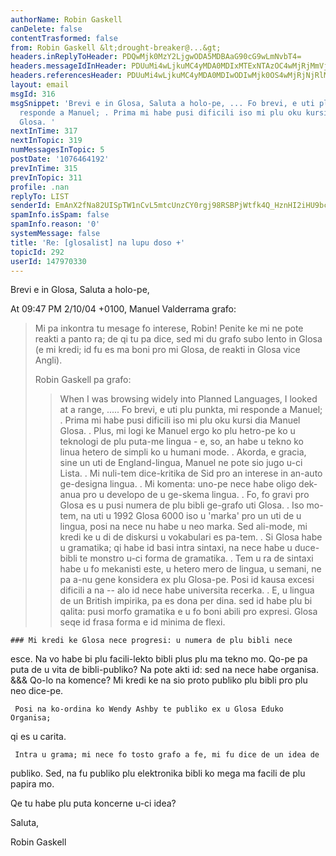 ```yaml
---
authorName: Robin Gaskell
canDelete: false
contentTrasformed: false
from: Robin Gaskell &lt;drought-breaker@...&gt;
headers.inReplyToHeader: PDQwMjk0MzY2LjgwODA5MDBAaG90cG9wLmNvbT4=
headers.messageIdInHeader: PDUuMi4wLjkuMC4yMDA0MDIxMTExNTAzOC4wMjRjMmVjMEBwYWNpZmljLm5ldC5hdT4=
headers.referencesHeader: PDUuMi4wLjkuMC4yMDA0MDIwODIwMjk0OS4wMjRjNjRlMEBwYWNpZmljLm5ldC5hdT4gPDUuMi4wLjkuMC4yMDA0MDIwODIwMjk0OS4wMjRjNjRlMEBwYWNpZmljLm5ldC5hdT4=
layout: email
msgId: 316
msgSnippet: 'Brevi e in Glosa, Saluta a holo-pe, ... Fo brevi, e uti plu punkta, mi
  responde a Manuel; . Prima mi habe pusi dificili iso mi plu oku kursi dia Manuel
  Glosa. '
nextInTime: 317
nextInTopic: 319
numMessagesInTopic: 5
postDate: '1076464192'
prevInTime: 315
prevInTopic: 311
profile: .nan
replyTo: LIST
senderId: EmAnX2fNa82UISpTW1nCvL5mtcUnzCY0rgj98RSBPjWtfk4Q_HznHI2iHU9bcnb5MT8Lp_Nqq1dcRdVswT48VIdcC7Ecp70U3j7qfMRFiqAy0Pqlqg
spamInfo.isSpam: false
spamInfo.reason: '0'
systemMessage: false
title: 'Re: [glosalist] na lupu doso +'
topicId: 292
userId: 147970330
---
```


Brevi e in Glosa, Saluta a holo-pe,

At 09:47 PM 2/10/04 +0100, Manuel Valderrama grafo:
>Mi pa inkontra tu mesage fo interese, Robin! Penite ke mi ne pote reakti
>a panto ra; de qi tu pa dice, sed mi du grafo subo lento in Glosa (e mi
>kredi; id fu es ma boni pro mi Glosa, de reakti in Glosa vice Angli).
>
>Robin Gaskell pa grafo:
>
> >
> >   When I was browsing widely into Planned Languages, I looked at a range,
   >   .....
   Fo brevi, e uti plu punkta, mi responde a Manuel;
   . Prima mi habe pusi dificili iso mi plu oku kursi dia Manuel Glosa.
   . Plus, mi logi ke Manuel ergo ko plu hetro-pe ko u teknologi de plu 
puta-me lingua - e, so, an habe u tekno ko linua hetero de simpli ko u 
humani mode.
   . Akorda, e gracia, sine un uti de England-lingua, Manuel ne pote sio 
jugo u-ci Lista.
   . Mi nuli-tem dice-kritika de Sid pro an interese in an-auto ge-designa 
lingua.
   . Mi komenta: uno-pe nece habe oligo dek-anua pro u developo de u 
ge-skema lingua.
   . Fo, fo gravi pro Glosa es u pusi numera de plu bibli ge-grafo uti Glosa.
   . Iso mo-tem, na uti u 1992 Glosa 6000 iso u 'marka' pro un uti de u 
lingua, posi na nece nu habe u neo marka.  Sed ali-mode, mi kredi ke u di 
de diskursi u vokabulari es pa-tem.
   . Si Glosa habe u gramatika; qi habe id basi intra sintaxi, na nece habe 
u duce-bibli te monstro u-ci forma de gramatika.
   . Tem u ra de sintaxi habe u fo mekanisti este, u hetero mero de lingua, 
u semani, ne pa a-nu gene konsidera ex plu Glosa-pe.  Posi id kausa excesi 
dificili a na -- alo id nece habe universita recerka.
   . E, u lingua de un British impirika, pa es dona per dina. sed id habe 
plu bi qalita: pusi morfo gramatika e u fo boni abili pro expresi.  Glosa 
seqe id frasa forma e id minima de flexi.

    ### Mi kredi ke Glosa nece progresi: u numera de plu bibli nece 
esce.  Na vo habe bi plu facili-lekto bibli plus plu ma tekno mo.
           Qo-pe pa puta de u vita de bibli-publiko?  Na pote akti id: sed 
na nece habe organisa.
     &&& Qo-lo na komence?  Mi kredi ke na sio proto publiko plu bibli pro 
plu neo dice-pe.

     Posi na ko-ordina ko Wendy Ashby te publiko ex u Glosa Eduko Organisa; 
qi es u carita.

     Intra u grama; mi nece fo tosto grafo a fe, mi fu dice de un idea de 
publiko.  Sed, na fu publiko plu elektronika bibli ko mega ma facili de plu 
papira mo.

Qe tu habe plu puta koncerne u-ci idea?

Saluta,

Robin Gaskell






